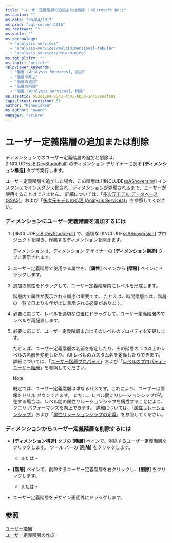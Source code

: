 ```yaml
---
title: "ユーザー定義階層の追加または削除 | Microsoft Docs"
ms.custom: ""
ms.date: "03/04/2017"
ms.prod: "sql-server-2016"
ms.reviewer: ""
ms.suite: ""
ms.technology: 
  - "analysis-services"
  - "analysis-services/multidimensional-tabular"
  - "analysis-services/data-mining"
ms.tgt_pltfrm: ""
ms.topic: "article"
helpviewer_keywords: 
  - "階層 [Analysis Services], 追加"
  - "階層の除去"
  - "階層の追加"
  - "階層の削除"
  - "階層 [Analysis Services], 削除"
ms.assetid: 953818b4-9543-4c01-bb20-1d45ec6dfb91
caps.latest.revision: 51
author: "Minewiskan"
ms.author: "owend"
manager: "erikre"
---
```

# ユーザー定義階層の追加または削除
  ディメンションでのユーザー定義階層の追加と削除は、[!INCLUDE[ssBIDevStudioFull](../../includes/ssbidevstudiofull-md.md)] のディメンション デザイナーにある **[ディメンション構造]** タブで実行します。  
  
 ユーザー定義階層を追加した場合、この階層は [!INCLUDE[ssASnoversion](../../includes/ssasnoversion-md.md)] インスタンスでインスタンス化され、ディメンションが処理されるまで、ユーザーが使用することはできません。 詳細については、「[多次元モデル データベース &#40;SSAS&#41;](../../analysis-services/multidimensional-models/multidimensional-model-databases-ssas.md)」および「[多次元モデルの処理 &#40;Analysis Services&#41;](../../analysis-services/multidimensional-models/processing-a-multidimensional-model-analysis-services.md)」を参照してください。  
  
### ディメンションにユーザー定義階層を追加するには  
  
1.  [!INCLUDE[ssBIDevStudioFull](../../includes/ssbidevstudiofull-md.md)] で、適切な [!INCLUDE[ssASnoversion](../../includes/ssasnoversion-md.md)] プロジェクトを開き、作業するディメンションを開きます。  
  
     ディメンションは、ディメンション デザイナーの **[ディメンション構造]** タブに表示されます。  
  
2.  ユーザー定義階層で使用する属性を、**[属性]** ペインから **[階層]** ペインにドラッグします。  
  
3.  追加の属性をドラッグして、ユーザー定義階層内にレベルを形成します。  
  
     階層内で属性が表示される順序は重要です。 たとえば、時間階層では、階層の一覧で日よりも年が上に表示される必要があります。  
  
4.  必要に応じて、レベルを適切な位置にドラッグして、ユーザー定義階層内でレベルを再配置します。  
  
5.  必要に応じて、ユーザー定義階層またはそのレベルのプロパティを変更します。  
  
     たとえば、ユーザー定義階層の名前を指定したり、その階層の 1 つ以上のレベルの名前を変更したり、All レベルのカスタム名を定義したりできます。 詳細については、「[ユーザー階層プロパティ](../Topic/User%20Hierarchy%20Properties.md)」および「[レベルのプロパティ - ユーザー階層](../Topic/Level%20Properties%20-%20user%20hierarchies.md)」を参照してください。  
  
    > [!NOTE]  
    >  既定では、ユーザー定義階層は単なるパスです。これにより、ユーザーは情報をドリル ダウンできます。 ただし、レベル間にリレーションシップが存在する場合は、レベル間の属性リレーションシップを構成することにより、クエリ パフォーマンスを向上できます。 詳細については、「[属性リレーションシップ](../../analysis-services/multidimensional-models-olap-logical-dimension-objects/attribute-relationships.md)」および「[属性リレーションシップの定義](../../analysis-services/multidimensional-models/define-attribute-relationships.md)」を参照してください。  
  
### ディメンションからユーザー定義階層を削除するには  
  
-   **[ディメンション構造]** タブの **[階層]** ペインで、削除するユーザー定義階層をクリックします。 ツール バーの **[削除]** をクリックします。  
  
     - または -  
  
-   **[階層]** ペインで、削除するユーザー定義階層を右クリックし、**[削除]** をクリックします。  
  
     - または -  
  
-   ユーザー定義階層をデザイン画面外にドラッグします。  
  
## 参照  
 [ユーザー階層](../../analysis-services/multidimensional-models-olap-logical-dimension-objects/user-hierarchies.md)   
 [ユーザー定義階層の作成](../../analysis-services/multidimensional-models/create-user-defined-hierarchies.md)  
  
  